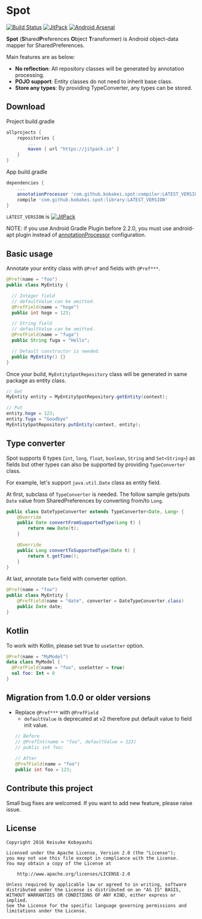 # Spot

[![Build Status](https://circleci.com/gh/kobakei/spot.svg?style=shield)](https://circleci.com/gh/kobakei/spot/tree/master)
[![JitPack](https://jitpack.io/v/kobakei/spot.svg)](https://jitpack.io/#kobakei/spot)
[![Android Arsenal](https://img.shields.io/badge/Android%20Arsenal-Spot-green.svg?style=true)](https://android-arsenal.com/details/1/3374)

**Spot** (**S**hared**P**references **O**bject **T**ransformer) is Android object-data mapper for SharedPreferences.

Main features are as below:

- **No reflection**: All repository classes will be generated by annotation processing.
- **POJO support**: Entity classes do not need to inherit base class.
- **Store any types**: By providing TypeConverter, any types can be stored.

## Download

Project build.gradle

```groovy
allprojects {
    repositories {
        ...
        maven { url "https://jitpack.io" }
    }
}
```

App build.gradle

```groovy
dependencies {
    ...
    annotationProcessor 'com.github.kobakei.spot:compiler:LATEST_VERSION'
    compile 'com.github.kobakei.spot:library:LATEST_VERSION'
}
```

`LATEST_VERSION` is  [![JitPack](https://jitpack.io/v/kobakei/spot.svg)](https://jitpack.io/#kobakei/spot)

NOTE: if you use Android Gradle Plugin before 2.2.0, you must use android-apt plugin instead of [annotationProcessor](https://bitbucket.org/hvisser/android-apt) configuration.

## Basic usage

Annotate your entity class with `@Pref` and fields with `@Pref***`.

```java
@Pref(name = "foo")
public class MyEntity {

  // Integer field
  // defaultValue can be omitted.
  @PrefField(name = "hoge")
  public int hoge = 123;

  // String field
  // defaultValue can be omitted.
  @PrefField(name = "fuga")
  public String fuga = "Hello";

  // Default constructor is needed.
  public MyEntity() {}
}
```

Once your build, `MyEntitySpotRepository` class will be generated in same package as entity class.

```java
// Get
MyEntity entity = MyEntitySpotRepository.getEntity(context);

// Put
entity.hoge = 123;
entity.fuga = "Goodbye"
MyEntitySpotRepository.putEntity(context, entity);
```

## Type converter

Spot supports 6 types (`int`, `long`, `float`, `boolean`, `String` and `Set<String>`) as fields but other types can also be supported by providing `TypeConverter` class.

For example, let's support `java.util.Date` class as entity field.

At first, subclass of `TypeConverter` is needed. The follow sample gets/puts `Date` value from SharedPreferences by converting from/to `Long`.

```java
public class DateTypeConverter extends TypeConverter<Date, Long> {
    @Override
    public Date convertFromSupportedType(Long t) {
        return new Date(t);
    }

    @Override
    public Long convertToSupportedType(Date t) {
        return t.getTime();
    }
}
```

At last, annotate `Date` field with converter option.

```java
@Pref(name = "foo")
public class MyEntity {
    @PrefField(name = "date", converter = DateTypeConverter.class)
    public Date date;
}
```

## Kotlin

To work with Kotlin, please set true to `useSetter` option.

```kotlin
@Pref(name = "MyModel")
data class MyModel {
  @PrefField(name = "foo", useSetter = true)
  val foo: Int = 0
}
```

## Migration from 1.0.0 or older versions

- Replace `@Pref***` with `@PrefField`
  - `defaultValue` is deprecated at v2 therefore put default value to field init value.
  ```java
  // Before
  // @PrefInt(name = "foo", defaultValue = 123)
  // public int foo;
   
  // After
  @PrefField(name = "foo")
  public int foo = 123;  
  ```

## Contribute this project

Small bug fixes are welcomed. If you want to add new feature, please raise issue.

## License

```
Copyright 2016 Keisuke Kobayashi

Licensed under the Apache License, Version 2.0 (the "License");
you may not use this file except in compliance with the License.
You may obtain a copy of the License at

    http://www.apache.org/licenses/LICENSE-2.0

Unless required by applicable law or agreed to in writing, software
distributed under the License is distributed on an "AS IS" BASIS,
WITHOUT WARRANTIES OR CONDITIONS OF ANY KIND, either express or implied.
See the License for the specific language governing permissions and
limitations under the License.
```
